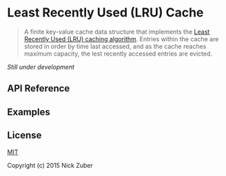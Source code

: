 # Least Recently Used (LRU) Cache

>A finite key-value cache data structure that implements the [Least Recently Used (LRU) caching algorithm](https://en.wikipedia.org/wiki/Cache_algorithms). Entries within the cache are stored in order by time last accessed, and as the cache reaches maximum capacity, the lest recently accessed entries are evicted.

*Still under development*

## API Reference

## Examples

## License
[MIT](https://opensource.org/licenses/MIT)

Copyright (c) 2015 Nick Zuber
